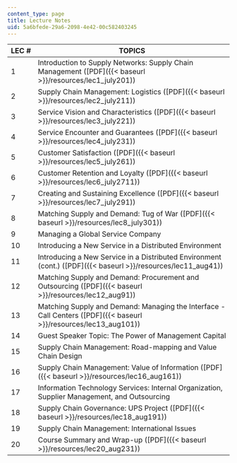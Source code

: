 ```yaml
---
content_type: page
title: Lecture Notes
uid: 5a6bfede-29a6-2098-4e42-00c582403245
---
```


| LEC # | TOPICS |
| --- | --- |
| 1 | Introduction to Supply Networks: Supply Chain Management ([PDF]({{< baseurl >}}/resources/lec1_july201)) |
| 2 | Supply Chain Management: Logistics ([PDF]({{< baseurl >}}/resources/lec2_july211)) |
| 3 | Service Vision and Characteristics ([PDF]({{< baseurl >}}/resources/lec3_july221)) |
| 4 | Service Encounter and Guarantees ([PDF]({{< baseurl >}}/resources/lec4_july231)) |
| 5 | Customer Satisfaction ([PDF]({{< baseurl >}}/resources/lec5_july261)) |
| 6 | Customer Retention and Loyalty ([PDF]({{< baseurl >}}/resources/lec6_july2711)) |
| 7 | Creating and Sustaining Excellence ([PDF]({{< baseurl >}}/resources/lec7_july291)) |
| 8 | Matching Supply and Demand: Tug of War ([PDF]({{< baseurl >}}/resources/lec8_july301)) |
| 9 | Managing a Global Service Company |
| 10 | Introducing a New Service in a Distributed Environment |
| 11 | Introducing a New Service in a Distributed Environment (cont.) ([PDF]({{< baseurl >}}/resources/lec11_aug41)) |
| 12 | Matching Supply and Demand: Procurement and Outsourcing ([PDF]({{< baseurl >}}/resources/lec12_aug91)) |
| 13 | Matching Supply and Demand: Managing the Interface - Call Centers ([PDF]({{< baseurl >}}/resources/lec13_aug101)) |
| 14 | Guest Speaker Topic: The Power of Management Capital |
| 15 | Supply Chain Management: Road-mapping and Value Chain Design |
| 16 | Supply Chain Management: Value of Information ([PDF]({{< baseurl >}}/resources/lec16_aug161)) |
| 17 | Information Technology Services: Internal Organization, Supplier Management, and Outsourcing |
| 18 | Supply Chain Governance: UPS Project ([PDF]({{< baseurl >}}/resources/lec18_aug191)) |
| 19 | Supply Chain Management: International Issues |
| 20 | Course Summary and Wrap-up ([PDF]({{< baseurl >}}/resources/lec20_aug231))